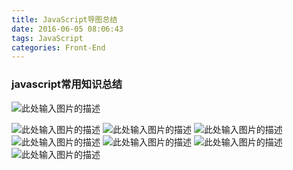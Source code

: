 ```yaml
---
title: JavaScript导图总结
date: 2016-06-05 08:06:43
tags: JavaScript
categories: Front-End
---
```


### javascript常用知识总结

![此处输入图片的描述][21]
<!--more-->
![此处输入图片的描述][22]
![此处输入图片的描述][23]
![此处输入图片的描述][24]
![此处输入图片的描述][25]
![此处输入图片的描述][26]
![此处输入图片的描述][27]
![此处输入图片的描述][28]

  [21]: http://7xq6al.com1.z0.glb.clouddn.com/DOM%20%E5%9F%BA%E6%9C%AC%E6%93%8D%E4%BD%9C.gif
  [22]: http://7xq6al.com1.z0.glb.clouddn.com/JavaScript%20%E5%87%BD%E6%95%B0%E5%9F%BA%E7%A1%80.gif
  [23]: http://7xq6al.com1.z0.glb.clouddn.com/JavaScript%20%E5%8F%98%E9%87%8F.gif
  [24]: http://7xq6al.com1.z0.glb.clouddn.com/JavaScript%20%E5%AD%97%E7%AC%A6%E4%B8%B2%E5%87%BD%E6%95%B0.gif
  [25]: http://7xq6al.com1.z0.glb.clouddn.com/JavaScript%20%E6%AD%A3%E5%88%99%E8%A1%A8%E8%BE%BE%E5%BC%8F.gif
  [26]: http://7xq6al.com1.z0.glb.clouddn.com/JavaScript%20%E6%B5%81%E7%A8%8B%E6%8E%A7%E5%88%B6.gif
  [27]: http://7xq6al.com1.z0.glb.clouddn.com/Javascript%20%E8%BF%90%E7%AE%97%E7%AC%A6.gif
  [28]: http://7xq6al.com1.z0.glb.clouddn.com/javascript%E6%95%B0%E7%BB%84.gif
